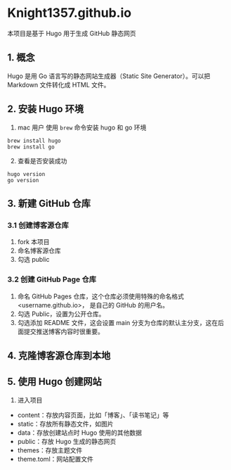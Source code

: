 # Knight1357.github.io

本项目是基于 Hugo 用于生成 GitHub 静态网页

## 1. 概念

Hugo 是用 Go 语言写的静态网站生成器（Static Site Generator）。可以把 Markdown 文件转化成 HTML 文件。

## 2. 安装 Hugo 环境

1. mac 用户 使用 `brew` 命令安装 hugo 和 go 环境
```shell
brew install hugo
brew install go
```
2. 查看是否安装成功
```shell
hugo version
go version
```

## 3. 新建 GitHub 仓库

### 3.1 创建博客源仓库
1. fork 本项目
2. 命名博客源仓库
3. 勾选 public
### 3.2 创建 GitHub Page 仓库
1. 命名 GitHub Pages 仓库，这个仓库必须使用特殊的命名格式 <username.github.io>， <username> 是自己的 GitHub 的用户名。
2. 勾选 Public，设置为公开仓库。
3. 勾选添加 README 文件，这会设置 main 分支为仓库的默认主分支，这在后面提交推送博客内容时很重要。

## 4. 克隆博客源仓库到本地

## 5. 使用 Hugo 创建网站
1. 进入项目
- content：存放内容页面，比如「博客」、「读书笔记」等
- static：存放所有静态文件，如图片
- data：存放创建站点时 Hugo 使用的其他数据
- public：存放 Hugo 生成的静态网页
- themes：存放主题文件
- theme.toml：网站配置文件


